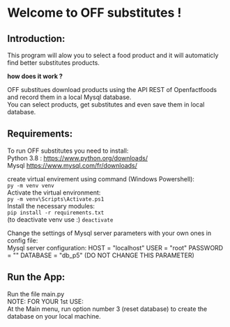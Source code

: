 # Welcome to OFF substitutes !  

## Introduction:  

This program will alow you to select a food product and it will automaticly find
better substitutes products.  

__how does it work ?__

OFF substitues download products using the API REST of Openfactfoods and record
them in a local Mysql database.  
You can select products, get substitutes and even save them in local database.  

## Requirements: 

To run OFF substitutes you need to install:  
Python 3.8 : https://www.python.org/downloads/  
Mysql https://www.mysql.com/fr/downloads/  
  
create virtual envirement using command (Windows Powershell):  
``py -m venv venv``  
Activate the virtual environment:  
``py -m venv\Scripts\Activate.ps1 ``  
Install the necessary modules:  
``pip install -r requirements.txt ``  
(to deactivate venv use :)
``deactivate``  
  
Change the settings of Mysql server parameters with your own ones in config 
file:  
Mysql server configuration:
HOST = "localhost"
USER = "root"
PASSWORD = ""
DATABASE = "db_p5" (DO NOT CHANGE THIS PARAMETER)   

## Run the App:

Run the file main.py  
NOTE: FOR YOUR 1st USE:  
At the Main menu, run option number 3 (reset database) to create the database
on your local machine.
